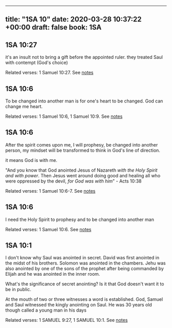 
---
title: "1SA 10"
date: 2020-03-28 10:37:22 +00:00
draft: false
book: 1SA
---

## 1SA 10:27

it's an insult not to bring a gift before the appointed ruler. they treated Saul with contempt (God's choice)

Related verses: 1 Samuel 10:27. See [notes](https://my.bible.com/notes/3395170330125001517)


## 1SA 10:6

To be changed into another man is for one's heart to be changed. God can change me heart.

Related verses: 1 Samuel 10:6, 1 Samuel 10:9. See [notes](https://my.bible.com/notes/3395167475724968727)


## 1SA 10:6

After the spirit comes upon me, I will prophesy, be changed into another person, my mindset will be transformed to think in God's line of direction.

it means God is with me.


"And you know that God anointed Jesus of Nazareth *with the Holy Spirit and with power*. Then Jesus went around doing good and healing all who were oppressed by the devil, *for God was with him*" - Acts 10:38

Related verses: 1 Samuel 10:6-7. See [notes](https://my.bible.com/notes/3395165799790142216)


## 1SA 10:6

I need the Holy Spirit to prophesy and to be changed into another man

Related verses: 1 Samuel 10:6. See [notes](https://my.bible.com/notes/3395163177603556083)


## 1SA 10:1

I don't know why Saul was anointed in secret. David was first anointed in the midst of his brothers. Solomon was anointed in the chambers. Jehu was also anointed by one of the sons of the prophet after being commanded by Elijah and he was anointed in the inner room.

What's the significance of secret anointing? Is it that God doesn't want it to be in public.

At the mouth of two or three witnesses a word is established. God, Samuel and Saul witnessed the kingly anointing on Saul. He was 30 years old though called a young man in his days

Related verses: 1 SAMUEL 9:27, 1 SAMUEL 10:1. See [notes](https://my.bible.com/notes/2619519660353905116)

